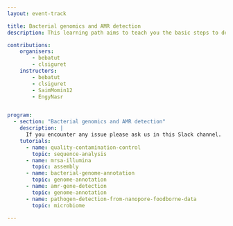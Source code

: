 ```yaml
---
layout: event-track

title: Bacterial genomics and AMR detection
description: This learning path aims to teach you the basic steps to detect and check Antimicrobial resistance (AMR) genes in bacterial genomes using Galaxy.

contributions:
    organisers:
        - bebatut
        - clsiguret
    instructors:
        - bebatut
        - clsiguret
        - SaimMomin12
        - EngyNasr


program:
  - section: "Bacterial genomics and AMR detection" 
    description: |
      If you encounter any issue please ask us in this Slack channel. 
    tutorials:
      - name: quality-contamination-control
        topic: sequence-analysis
      - name: mrsa-illumina
        topic: assembly
      - name: bacterial-genome-annotation
        topic: genome-annotation
      - name: amr-gene-detection
        topic: genome-annotation
      - name: pathogen-detection-from-nanopore-foodborne-data
        topic: microbiome

---
```

